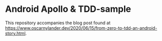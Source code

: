 # Android Apollo & TDD-sample

This repository accompanies the blog post found at <https://www.oscarnylander.dev/2020/06/15/from-zero-to-tdd-an-android-story.html>.
